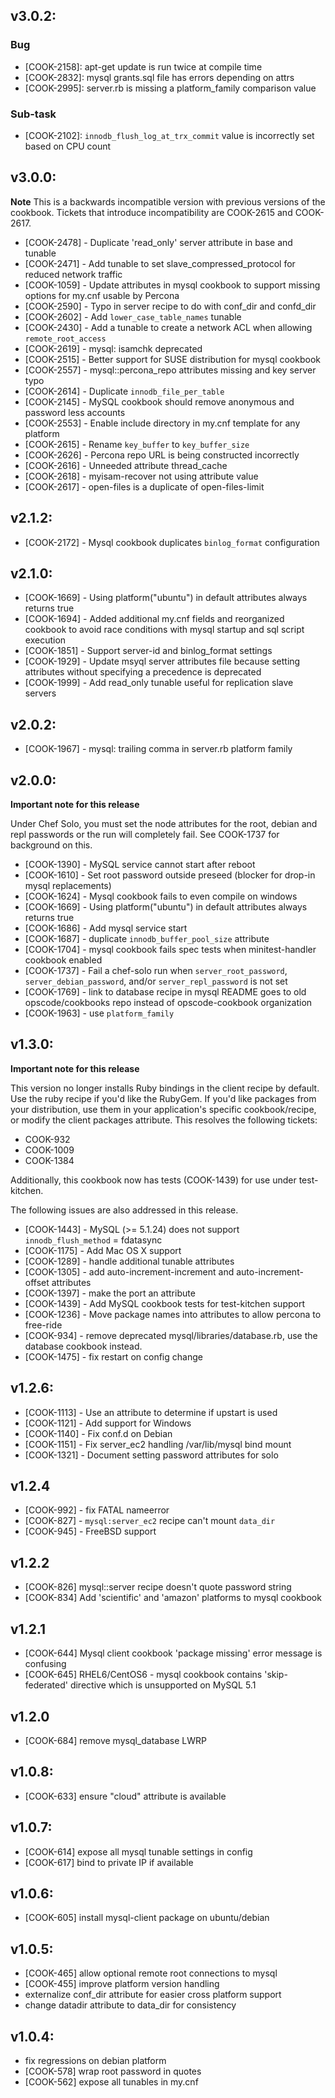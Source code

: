 ## v3.0.2:

### Bug

- [COOK-2158]: apt-get update is run twice at compile time
- [COOK-2832]: mysql grants.sql file has errors depending on attrs
- [COOK-2995]: server.rb is missing a platform_family comparison value

### Sub-task

- [COOK-2102]: `innodb_flush_log_at_trx_commit` value is incorrectly
  set based on CPU count

## v3.0.0:

**Note** This is a backwards incompatible version with previous
  versions of the cookbook. Tickets that introduce incompatibility are
  COOK-2615 and COOK-2617.

* [COOK-2478] - Duplicate 'read_only' server attribute in base and tunable
* [COOK-2471] - Add tunable to set slave_compressed_protocol for reduced network traffic
* [COOK-1059] - Update attributes in mysql cookbook to support missing options for my.cnf usable by Percona
* [COOK-2590] - Typo in server recipe to do with conf_dir and confd_dir
* [COOK-2602] - Add `lower_case_table_names` tunable
* [COOK-2430] - Add a tunable to create a network ACL when allowing `remote_root_access`
* [COOK-2619] - mysql: isamchk deprecated
* [COOK-2515] - Better support for SUSE distribution for mysql cookbook
* [COOK-2557] - mysql::percona_repo attributes missing and key server typo
* [COOK-2614] - Duplicate `innodb_file_per_table`
* [COOK-2145] - MySQL cookbook should remove anonymous and password less accounts
* [COOK-2553] - Enable include directory in my.cnf template for any platform
* [COOK-2615] - Rename `key_buffer` to `key_buffer_size`
* [COOK-2626] - Percona repo URL is being constructed incorrectly
* [COOK-2616] - Unneeded attribute thread_cache
* [COOK-2618] - myisam-recover not using attribute value
* [COOK-2617] - open-files is a duplicate of open-files-limit

## v2.1.2:

* [COOK-2172] - Mysql cookbook duplicates `binlog_format`
  configuration

## v2.1.0:

* [COOK-1669] - Using platform("ubuntu") in default attributes always
  returns true
* [COOK-1694] - Added additional my.cnf fields and reorganized
  cookbook to avoid race conditions with mysql startup and sql script
  execution
* [COOK-1851] - Support server-id and binlog_format settings
* [COOK-1929] - Update msyql server attributes file because setting
  attributes without specifying a precedence is deprecated
* [COOK-1999] - Add read_only tunable useful for replication slave
  servers

## v2.0.2:

* [COOK-1967] - mysql: trailing comma in server.rb platform family

## v2.0.0:

**Important note for this release**

Under Chef Solo, you must set the node attributes for the root, debian
and repl passwords or the run will completely fail. See COOK-1737 for
background on this.

* [COOK-1390] - MySQL service cannot start after reboot
* [COOK-1610] - Set root password outside preseed (blocker for drop-in mysql
  replacements)
* [COOK-1624] - Mysql cookbook fails to even compile on windows
* [COOK-1669] - Using platform("ubuntu") in default attributes always returns true
* [COOK-1686] - Add mysql service start
* [COOK-1687] - duplicate `innodb_buffer_pool_size` attribute
* [COOK-1704] - mysql cookbook fails spec tests when minitest-handler cookbook enabled
* [COOK-1737] - Fail a chef-solo run when `server_root_password`,
  `server_debian_password`, and/or `server_repl_password` is not set
* [COOK-1769] - link to database recipe in mysql README goes to old opscode/cookbooks
  repo instead of opscode-cookbook organization
* [COOK-1963] - use `platform_family`

## v1.3.0:

**Important note for this release**

This version no longer installs Ruby bindings in the client recipe by
default. Use the ruby recipe if you'd like the RubyGem. If you'd like
packages from your distribution, use them in your application's
specific cookbook/recipe, or modify the client packages attribute.
This resolves the following tickets:

* COOK-932
* COOK-1009
* COOK-1384

Additionally, this cookbook now has tests (COOK-1439) for use under
test-kitchen.

The following issues are also addressed in this release.

* [COOK-1443] - MySQL (>= 5.1.24) does not support `innodb_flush_method`
  = fdatasync
* [COOK-1175] - Add Mac OS X support
* [COOK-1289] - handle additional tunable attributes
* [COOK-1305] - add auto-increment-increment and auto-increment-offset
  attributes
* [COOK-1397] - make the port an attribute
* [COOK-1439] - Add MySQL cookbook tests for test-kitchen support
* [COOK-1236] - Move package names into attributes to allow percona to
  free-ride
* [COOK-934] - remove deprecated mysql/libraries/database.rb, use the
  database cookbook instead.
* [COOK-1475] - fix restart on config change

## v1.2.6:

* [COOK-1113] - Use an attribute to determine if upstart is used
* [COOK-1121] - Add support for Windows
* [COOK-1140] - Fix conf.d on Debian
* [COOK-1151] - Fix server_ec2 handling /var/lib/mysql bind mount
* [COOK-1321] - Document setting password attributes for solo

## v1.2.4

* [COOK-992] - fix FATAL nameerror
* [COOK-827] - `mysql:server_ec2` recipe can't mount `data_dir`
* [COOK-945] - FreeBSD support

## v1.2.2

* [COOK-826] mysql::server recipe doesn't quote password string
* [COOK-834] Add 'scientific' and 'amazon' platforms to mysql cookbook

## v1.2.1

* [COOK-644] Mysql client cookbook 'package missing' error message is confusing
* [COOK-645] RHEL6/CentOS6 - mysql cookbook contains 'skip-federated' directive which is unsupported on MySQL 5.1

## v1.2.0

* [COOK-684] remove mysql_database LWRP

## v1.0.8:

* [COOK-633] ensure "cloud" attribute is available

## v1.0.7:

* [COOK-614] expose all mysql tunable settings in config
* [COOK-617] bind to private IP if available

## v1.0.6:

* [COOK-605] install mysql-client package on ubuntu/debian

## v1.0.5:

* [COOK-465] allow optional remote root connections to mysql
* [COOK-455] improve platform version handling
* externalize conf_dir attribute for easier cross platform support
* change datadir attribute to data_dir for consistency

## v1.0.4:

* fix regressions on debian platform
* [COOK-578] wrap root password in quotes
* [COOK-562] expose all tunables in my.cnf

